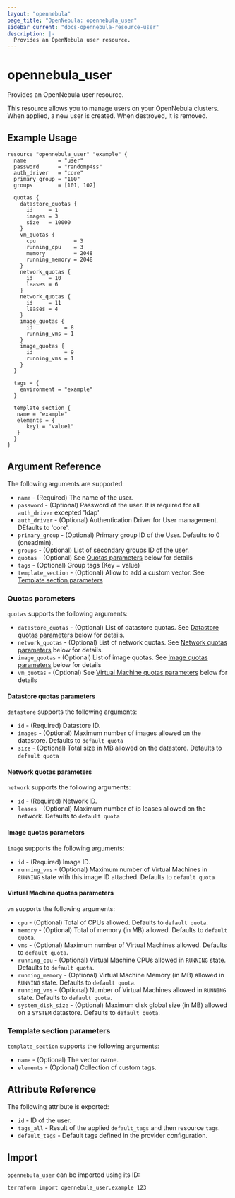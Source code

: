 ```yaml
---
layout: "opennebula"
page_title: "OpenNebula: opennebula_user"
sidebar_current: "docs-opennebula-resource-user"
description: |-
  Provides an OpenNebula user resource.
---
```


# opennebula_user

Provides an OpenNebula user resource.

This resource allows you to manage users on your OpenNebula clusters. When applied,
a new user is created. When destroyed, it is removed.

## Example Usage

```hcl
resource "opennebula_user" "example" {
  name          = "user"
  password      = "randomp4ss"
  auth_driver   = "core"
  primary_group = "100"
  groups        = [101, 102]

  quotas {
    datastore_quotas {
      id     = 1
      images = 3
      size   = 10000
    }
    vm_quotas {
      cpu            = 3
      running_cpu    = 3
      memory         = 2048
      running_memory = 2048
    }
    network_quotas {
      id     = 10
      leases = 6
    }
    network_quotas {
      id     = 11
      leases = 4
    }
    image_quotas {
      id          = 8
      running_vms = 1
    }
    image_quotas {
      id          = 9
      running_vms = 1
    }
  }

  tags = {
    environment = "example"
  }

  template_section {
   name = "example"
   elements = {
      key1 = "value1"
   }
  }
}
```

## Argument Reference

The following arguments are supported:

* `name` - (Required) The name of the user.
* `password` - (Optional) Password of the user. It is required for all `auth_driver` excepted 'ldap'
* `auth_driver` - (Optional) Authentication Driver for User management. DEfaults to 'core'.
* `primary_group` - (Optional) Primary group ID of the User. Defaults to 0 (oneadmin).
* `groups` - (Optional) List of secondary groups ID of the user.
* `quotas` - (Optional) See [Quotas parameters](#quotas-parameters) below for details
* `tags` - (Optional) Group tags (Key = value)
* `template_section` - (Optional) Allow to add a custom vector. See [Template section parameters](#template-section-parameters)

### Quotas parameters

`quotas` supports the following arguments:

* `datastore_quotas` - (Optional) List of datastore quotas. See [Datastore quotas parameters](#datastore-quotas-parameters) below for details.
* `network_quotas` - (Optional) List of network quotas. See [Network quotas parameters](#network-quotas-parameters) below for details.
* `image_quotas` - (Optional) List of image quotas. See [Image quotas parameters](#image-quotas-parameters) below for details
* `vm_quotas` - (Optional) See [Virtual Machine quotas parameters](#virtual-machine-quotas-parameters) below for details

#### Datastore quotas parameters

`datastore` supports the following arguments:

* `id` - (Required) Datastore ID.
* `images` - (Optional) Maximum number of images allowed on the datastore. Defaults to `default quota`
* `size` - (Optional) Total size in MB allowed on the datastore. Defaults to `default quota`

#### Network quotas parameters

`network` supports the following arguments:

* `id` - (Required) Network ID.
* `leases` - (Optional) Maximum number of ip leases allowed on the network. Defaults to `default quota`

#### Image quotas parameters

`image` supports the following arguments:

* `id` - (Required) Image ID.
* `running_vms` - (Optional) Maximum number of Virtual Machines in `RUNNING` state with this image ID attached. Defaults to `default quota`

#### Virtual Machine quotas parameters

`vm` supports the following arguments:

* `cpu` - (Optional) Total of CPUs allowed. Defaults to `default quota`.
* `memory` - (Optional) Total of memory (in MB) allowed. Defaults to `default quota`.
* `vms` - (Optional) Maximum number of Virtual Machines allowed. Defaults to `default quota`.
* `running_cpu` - (Optional) Virtual Machine CPUs allowed in `RUNNING` state. Defaults to `default quota`.
* `running_memory` - (Optional) Virtual Machine Memory (in MB) allowed in `RUNNING` state. Defaults to `default quota`.
* `running_vms` - (Optional) Number of Virtual Machines allowed in `RUNNING` state. Defaults to `default quota`.
* `system_disk_size` - (Optional) Maximum disk global size (in MB) allowed on a `SYSTEM` datastore. Defaults to `default quota`.

### Template section parameters

`template_section` supports the following arguments:

* `name` - (Optional) The vector name.
* `elements` - (Optional) Collection of custom tags.

## Attribute Reference

The following attribute is exported:

* `id` - ID of the user.
* `tags_all` - Result of the applied `default_tags` and then resource `tags`.
* `default_tags` - Default tags defined in the provider configuration.

## Import

`opennebula_user` can be imported using its ID:

```shell
terraform import opennebula_user.example 123
```
